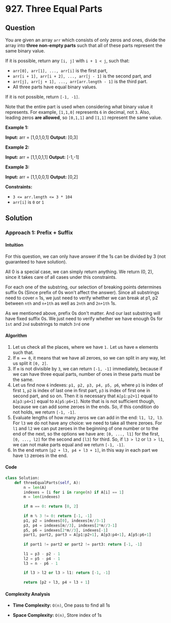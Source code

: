 
# 927. Three Equal Parts

## Question

You are given an array  `arr`  which consists of only zeros and ones, divide the array into  **three non-empty parts**  such that all of these parts represent the same binary value.

If it is possible, return any  `[i, j]`  with  `i + 1 < j`, such that:

- `arr[0], arr[1], ..., arr[i]`  is the first part,
- `arr[i + 1], arr[i + 2], ..., arr[j - 1]`  is the second part, and
- `arr[j], arr[j + 1], ..., arr[arr.length - 1]`  is the third part.
- All three parts have equal binary values.

If it is not possible, return  `[-1, -1]`.

Note that the entire part is used when considering what binary value it represents. For example,  `[1,1,0]`  represents  `6`  in decimal, not  `3`. Also, leading zeros  **are allowed**, so  `[0,1,1]`  and  `[1,1]`  represent the same value.

**Example 1:**

**Input:** arr = [1,0,1,0,1]
**Output:** [0,3]

**Example 2:**

**Input:** arr = [1,1,0,1,1]
**Output:** [-1,-1]

**Example 3:**

**Input:** arr = [1,1,0,0,1]
**Output:** [0,2]

**Constraints:**

- `3 <= arr.length <= 3 * 104`
- `arr[i]`  is  `0`  or  `1`

## Solution

### Approach 1: Prefix + Suffix

#### Intuition

For this question, we can only have answer if the 1s can be divided by 3 (not guaranteed to have solution).

All 0 is a special case, we can simply return anything. We return (0, 2), since it takes care of all cases under this constraints.

For each one of the substring, our selection of breaking points determines suffix 0s (Since prefix of 0s won't affect the answer). Since all substrings need to cover `n` 1s, we just need to verify whether we can break at p1, p2 between `nth` and `n+1th` as well as `2nth` and `2n+1th` 1s.

As we mentioned above, prefix 0s don't matter. And our last substring will have fixed suffix 0s. We just need to verify whether we have enough 0s for `1st` and `2nd` substrings to match `3rd` one

#### Algorithm

1. Let us check all the places, where we have  `1.`  Let us have  `m`  elements such that.
2. If  `m == 0`, it means that we have all zeroes, so we can split in any way, let us split it  `[0, 2]`.
3. If  `m`  is not divisible by  `3`, we can return  `[-1, -1]`  immediately, because if we can have three equal parts, number of ones in these parts must be the same.
4. Let us find now  `6`  indexes:  `p1, p2, p3, p4, p5, p6`, where  `p1`  is index of first  `1`,  `p2`  is index of last one in first part,  `p3`  is index of first one in second part, and so on. Then it is necessary that  `A[p1:p2+1]`  equal to  `A[p3:p4+1]`  equal to  `A[p5:p6+1]`. Note that is is not sufficient though, because we can add some zeroes in the ends. So, if this condition do not holds, we return  `[-1, -1]`.
5. Evaluate lengths of how many zeros we can add in the end:  `l1, l2, l3`. For  `l3`  we do not have any choice: we need to take all there zeroes. For  `l1`  and  `l2`  we can put zeroes in the beginning of one number or to the end of the next, so the options we have are:  `[0, ..., l1]`  for the first,  `[0, ..., l2]`  for the second and  `[l3]`  for third. So, if  `l3 > l2`  or  `l3 > l1`, we can not make parts equal and we return  `[-1, -1]`.
6. In the end return  `[p2 + l3, p4 + l3 + 1]`, in this way in each part we have  `l3`  zeroes in the end.

#### Code

```python
class Solution:
    def threeEqualParts(self, A):
        n = len(A)
        indexes = [i for i in range(n) if A[i] == 1]
        m = len(indexes)
        
        if m == 0: return [0, 2]
        
        if m % 3 != 0: return [-1, -1]
        p1, p2 = indexes[0], indexes[m//3-1]
        p3, p4 = indexes[m//3], indexes[2*m//3-1]
        p5, p6 = indexes[2*m//3], indexes[-1]
        part1, part2, part3 = A[p1:p2+1], A[p3:p4+1], A[p5:p6+1]
        
        if part1 != part2 or part2 != part3: return [-1, -1]
        
        l1 = p3 - p2 - 1
        l2 = p5 - p4 - 1
        l3 = n - p6 - 1
        
        if l3 > l2 or l3 > l1: return [-1, -1]
        
        return [p2 + l3, p4 + l3 + 1]
```

#### Complexity Analysis

- **Time Complexity:** `O(n)`, One pass to find all 1s
  
- **Space Complexity:** `O(n)`, Store index of 1s
